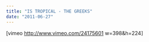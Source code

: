 ```yaml
---
title: "IS TROPICAL - THE GREEKS"
date: "2011-06-27"
---
```


\[vimeo http://www.vimeo.com/24175601 w=398&h=224\]
